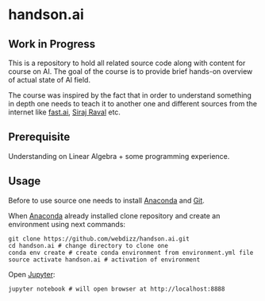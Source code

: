 handson.ai
========================

## Work in Progress 

This is a repository to hold all related source code along with content for course on AI.
The goal of the course is to provide brief hands-on overview of actual state of AI field.

The course was inspired by the fact that in order to understand something in depth one needs to teach it to another one and different sources from the internet like [fast.ai](http://fast.ai), [Siraj Raval](https://www.youtube.com/channel/UCWN3xxRkmTPmbKwht9FuE5A) etc.

Prerequisite
------------------------

Understanding on Linear Algebra + some programming experience.

Usage
------------------------

Before to use source one needs to install [Anaconda](https://conda.io) and [Git](https://git-scm.com/).

When [Anaconda](https://conda.io) already installed clone repository and create an environment using next commands:

    git clone https://github.com/webdizz/handson.ai.git
    cd handson.ai # change directory to clone one
    conda env create # create conda environment from environment.yml file
    source activate handson.ai # activation of environment

Open [Jupyter](https://github.com/jupyter/jupyter):

    jupyter notebook # will open browser at http://localhost:8888